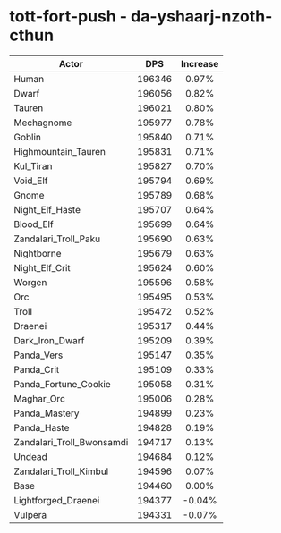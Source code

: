 # tott-fort-push - da-yshaarj-nzoth-cthun
| Actor | DPS | Increase |
|---|:---:|:---:|
|Human|196346|0.97%|
|Dwarf|196056|0.82%|
|Tauren|196021|0.80%|
|Mechagnome|195977|0.78%|
|Goblin|195840|0.71%|
|Highmountain_Tauren|195831|0.71%|
|Kul_Tiran|195827|0.70%|
|Void_Elf|195794|0.69%|
|Gnome|195789|0.68%|
|Night_Elf_Haste|195707|0.64%|
|Blood_Elf|195699|0.64%|
|Zandalari_Troll_Paku|195690|0.63%|
|Nightborne|195679|0.63%|
|Night_Elf_Crit|195624|0.60%|
|Worgen|195596|0.58%|
|Orc|195495|0.53%|
|Troll|195472|0.52%|
|Draenei|195317|0.44%|
|Dark_Iron_Dwarf|195209|0.39%|
|Panda_Vers|195147|0.35%|
|Panda_Crit|195109|0.33%|
|Panda_Fortune_Cookie|195058|0.31%|
|Maghar_Orc|195006|0.28%|
|Panda_Mastery|194899|0.23%|
|Panda_Haste|194828|0.19%|
|Zandalari_Troll_Bwonsamdi|194717|0.13%|
|Undead|194684|0.12%|
|Zandalari_Troll_Kimbul|194596|0.07%|
|Base|194460|0.00%|
|Lightforged_Draenei|194377|-0.04%|
|Vulpera|194331|-0.07%|
